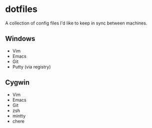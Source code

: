 dotfiles
========

A collection of config files I'd like to keep in sync between machines.

Windows
-------
- Vim
- Emacs
- Git
- Putty (via registry)

Cygwin
------
- Vim
- Emacs
- Git
- zsh
- mintty
- chere


